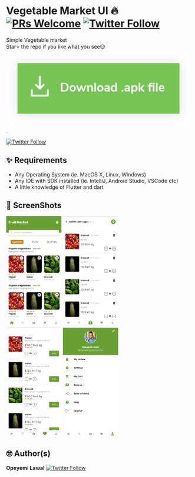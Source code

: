 # Vegetable Market UI 🔥 [![PRs Welcome](https://img.shields.io/badge/PRs-welcome-brightgreen.svg?style=flat-square)](http://makeapullrequest.com) [![Twitter Follow](https://img.shields.io/twitter/follow/devlonoah?style=social)](https://twitter.com/devlonoah)

Simple Vegetable market
<br>
Star⭐ the repo if you like what you see😉
[<img alt="Download APK" width="500px" src="screenshots/button-apk.png" />](https://drive.google.com/file/d/1LZsn84yKuQmHwk3KeyoVMP029zd3iAgk/view?usp=sharing)
.

[![Twitter Follow](https://img.shields.io/twitter/follow/devlonoah?style=social)](https://twitter.com/devlonoah)

## ✨ Requirements

- Any Operating System (ie. MacOS X, Linux, Windows)
- Any IDE with SDK installed (ie. IntelliJ, Android Studio, VSCode etc)
- A little knowledge of Flutter and dart

## 📸 ScreenShots


 <img src="screenshots/shot1.png" width="150"> 
 <img src="screenshots/shot2.png" width="150"> 
 <br>
 <img src="screenshots/shot3.png" width="150">
 <img src="screenshots/shot4.png" width="150">


## 🤓 Author(s)

**Opeyemi Lawal** [![Twitter Follow](https://img.shields.io/twitter/follow/devlonoah?style=social)](https://twitter.com/devlonoah)

<!-- ## 🔖 LICENCE

[WTFPL](http://www.wtfpl.net/about/) -->